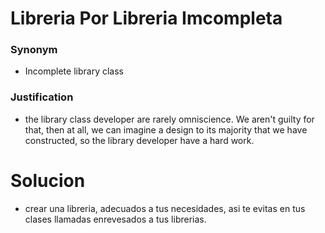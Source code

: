 # Libreria Por Libreria Imcompleta

### Synonym
- Incomplete library class

### Justification
- the library class developer are rarely omniscience. We aren't guilty for that,
then at all, we can imagine a design to its majority that we have constructed,
so the library developer have a hard work.

# Solucion

- crear una libreria, adecuados a tus necesidades, asi te evitas en tus clases
llamadas enrevesados a tus librerias.
